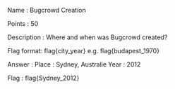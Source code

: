 Name : Bugcrowd Creation

Points : 50

Description :
Where and when was Bugcrowd created?

Flag format: flag{city_year} e.g. flag{budapest_1970}

Answer :
Place : Sydney, Australie
Year : 2012

Flag : flag{Sydney_2012}
